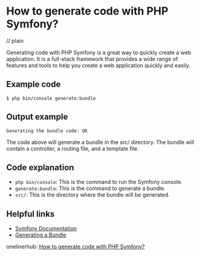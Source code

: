 # How to generate code with PHP Symfony?
// plain

Generating code with PHP Symfony is a great way to quickly create a web application. It is a full-stack framework that provides a wide range of features and tools to help you create a web application quickly and easily.

## Example code

```
$ php bin/console generate:bundle
```

## Output example

```
Generating the bundle code: OK
```

The code above will generate a bundle in the src/ directory. The bundle will contain a controller, a routing file, and a template file.

## Code explanation

- `php bin/console`: This is the command to run the Symfony console.
- `generate:bundle`: This is the command to generate a bundle.
- `src/`: This is the directory where the bundle will be generated.

## Helpful links
- [Symfony Documentation](https://symfony.com/doc/current/bundles/SensioGeneratorBundle/index.html)
- [Generating a Bundle](https://symfony.com/doc/current/bundles/SensioGeneratorBundle/commands/generate_bundle.html)

onelinerhub: [How to generate code with PHP Symfony?](https://onelinerhub.com/php-symfony/how-to-generate-code-with-php-symfony)